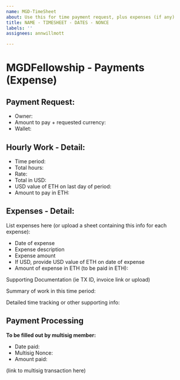 ```yaml
---
name: MGD-TimeSheet
about: Use this for time payment request, plus expenses (if any)
title: NAME - TIMESHEET - DATES - NONCE
labels: ''
assignees: annwillmott

---
```


# MGDFellowship - Payments (Expense)

## Payment Request:
* Owner:
* Amount to pay + requested currency:
* Wallet: 


## Hourly Work - Detail:
* Time period: 
* Total hours:
* Rate: 
* Total in USD:
* USD value of ETH on last day of period: 
* Amount to pay in ETH:

## Expenses - Detail:

List expenses here (or upload a sheet containing this info for each expense):

* Date of expense
* Expense description
* Expense amount
* If USD, provide USD value of ETH on date of expense
* Amount of expense in ETH (to be paid in ETH):

Supporting Documentation (ie TX ID, invoice link or upload)


Summary of work in this time period:


Detailed time tracking or other supporting info:



## Payment Processing
**To be filled out by multisig member:**

* Date paid:
* Multisig Nonce: 
* Amount paid:

(link to multisig transaction here)
